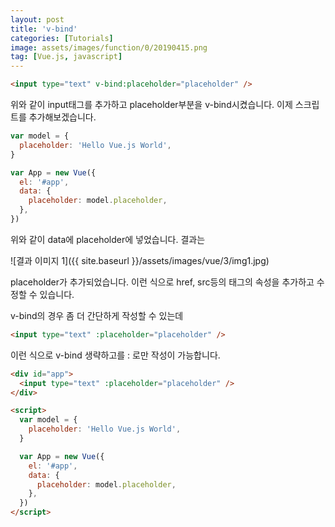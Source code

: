 ```yaml
---
layout: post
title: 'v-bind'
categories: [Tutorials]
image: assets/images/function/0/20190415.png
tag: [Vue.js, javascript]
---
```


```html
<input type="text" v-bind:placeholder="placeholder" />
```

위와 같이 input태그를 추가하고 placeholder부분을 v-bind시켰습니다. 이제 스크립트를 추가해보겠습니다.

```javascript
var model = {
  placeholder: 'Hello Vue.js World',
}

var App = new Vue({
  el: '#app',
  data: {
    placeholder: model.placeholder,
  },
})
```

위와 같이 data에 placeholder에 넣었습니다. 결과는

![결과 이미지 1]({{ site.baseurl }}/assets/images/vue/3/img1.jpg)

placeholder가 추가되었습니다. 이런 식으로 href, src등의 태그의 속성을 추가하고 수정할 수 있습니다.

v-bind의 경우 좀 더 간단하게 작성할 수 있는데

```html
<input type="text" :placeholder="placeholder" />
```

이런 식으로 v-bind 생략하고를 : 로만 작성이 가능합니다.

```html
<div id="app">
  <input type="text" :placeholder="placeholder" />
</div>

<script>
  var model = {
    placeholder: 'Hello Vue.js World',
  }

  var App = new Vue({
    el: '#app',
    data: {
      placeholder: model.placeholder,
    },
  })
</script>
```
